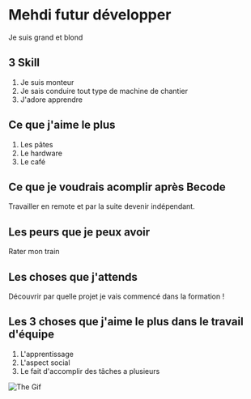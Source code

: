 # Mehdi futur développer

Je suis grand et blond

## 3 Skill 

1. Je suis monteur
2. Je sais conduire tout type de machine de chantier
3. J'adore apprendre

## Ce que j'aime le plus

1. Les pâtes
2. Le hardware
3. Le café

## Ce que je voudrais acomplir après Becode

Travailler en remote et par la suite devenir indépendant.

## Les peurs que je peux avoir

Rater mon train

## Les choses que j'attends

Découvrir par quelle projet je vais commencé dans la formation !

## Les 3 choses que j'aime le plus dans le travail d'équipe

1. L'apprentissage
2. L'aspect social
3. Le fait d'accomplir des tâches a plusieurs

![The Gif](https://i.giphy.com/media/v1.Y2lkPTc5MGI3NjExems2amdxM284MWloeWlvYzg0a2J2YW5qdDB4d2k3OWk3aGNvaWsxZSZlcD12MV9pbnRlcm5hbF9naWZfYnlfaWQmY3Q9Zw/duNowzaVje6Di3hnOu/giphy.gif)